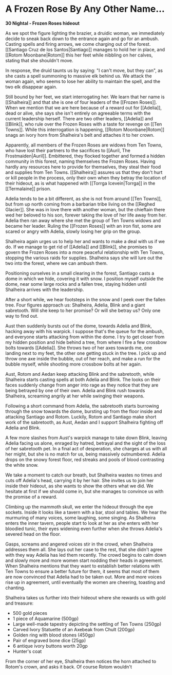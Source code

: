 # A Frozen Rose By Any Other Name...

**30 Nightal - Frozen Roses hideout**

As we spot the figure lighting the brazier, a druidic woman, we immediately decide to sneak back down to the entrance again and go for an ambush. Casting spells and firing arrows, we come charging out of the forest. [[Santiago Cruz de los Santos|Santiago]] manages to hold her in place, and [[Rotom Moonbane|Rotom]] this her feet while nibbling on her calves, stating that she shouldn't move.

In response, the druid taunts us by saying: "I can't move, but they can", as she casts a spell summoning to massive elk behind us. We attack the woman again, who seems to lose her ability to maintain the spell, and the two elk disappear again.

Still bound by her feet, we start interrogating her. We learn that her name is [[Shalheira]] and that she is one of four leaders of the [[Frozen Roses]]. When we mention that we are here because of a reward out for [[Adelia]], dead or alive, she says she isn't entirely on agreeable terms with the current leadership herself. There are two other leaders, [[Adelia]] and [[Blink]], who rule over the Frozen Roses with a taste for revenge on [[Ten Towns]]. While this interrogation is happening, [[Rotom Moonbane|Rotom]] snags an ivory horn from Shalheira's belt and attaches it to her crown.

Apparently, all members of the Frozen Roses are widows from Ten Towns, who have lost their partners to the sacrifices to [[Auril, The Frostmaiden|Auril]]. Embittered, they flocked together and formed a hidden community in this forest, naming themselves the Frozen Roses. Having hardly any resources here to provide for themselves, they steal their food and supplies from Ten Towns. [[Shalheira]] assures us that they don't hurt or kill people in the process, only their own when they betray the location of their hideout, as is what happened with [[Torrga Icevein|Torrga]] in the [[Termalaine]] prison.

Adelia tends to be a bit different, as she is not from around [[Ten Towns]], but from up north coming from a barbarian tribe living on the [[Reghed Glacier]]. She was in love there with another woman, but the chieftain there wed her beloved to his son, forever taking the love of her life away from her. Adelia then ran away where she met the group of Ten Towns widows and became her leader. Ruling the [[Frozen Roses]] with an iron fist, some are scared or angry with Adelia, slowly losing her grip on the group.

Shalheira again urges us to help her and wants to make a deal with us if we do. If we manage to get rid of [[Adelia]] and [[Blink]], she promises to govern the Frozen Roses into a more peaceful relationship with Ten Towns, stopping the various raids for supplies. Shalheira says she will lure out the two into the forest, where we can ambush them.

Positioning ourselves in a small clearing in the forest, Santiago casts a dome in which we hide, covering it with snow. I position myself outside the dome, near some large rocks and a fallen tree, staying hidden until Shalheira arrives with the leadership.

After a short while, we hear footsteps in the snow and I peek over the fallen tree. Four figures approach us: Shalheira, Adelia, Blink and a giant sabretooth. Will she keep to her promise? Or will she betray us? Only one way to find out.

Aust then suddenly bursts out of the dome, towards Adelia and Blink, hacking away with his warpick. I suppose that's the queue for the ambush, and everyone starts attacking from within the dome. I try to get closer from my hidden position and hide behind a tree, from where I fire a few crossbow bolts towards [[Adelia]]. She throws two of her axes towards me, one landing next to my feet, the other one getting stuck in the tree. I pick up and throw one axe inside the bubble, out of her reach, and make a run for the bubble myself, while shooting more crossbow bolts at her again.

Aust, Rotom and Aedan keep attacking Blink and the sabretooth, while Shalheira starts casting spells at both Adelia and Blink. The looks on their faces suddenly change from anger into rage as they notice that they are being betrayed by one of their own. Adelia and Blink rush towards Shalheira, screaming angrily at her while swinging their weapons.

Following a short command from Adelia, the sabretooth starts burrowing through the snow towards the dome, bursting up from the floor inside and attacking Santiago and Rotom. Luckily, Rotom and Santiago make short work of the sabretooth, as Aust, Aedan and I support Shalheira fighting off Adelia and Blink.

A few more slashes from Aust's warpick manage to take down Blink, leaving Adelia facing us alone, enraged by hatred, betrayal and the sight of the loss of her sabretooth pet. In a final act of desperation, she charges at us with all her might, but she is no match for us, being massively outnumbered. Adelia drops on the snowy forest floor, red streaks and pools of blood contrasting the white snow.

We take a moment to catch our breath, but Shalheira wastes no times and cuts off Adelia's head, carrying it by her hair. She invites us to join her inside their hideout, as she wants to show the others what we did. We hesitate at first if we should come in, but she manages to convince us with the promise of a reward.

Climbing up the mammoth skull, we enter the hideout through the eye sockets. Inside it looks like a tavern with a bar, stool and tables. We hear the murmuring of many voices, some laughing, some singing. As Shalheira enters the inner tavern, people start to look at her as she enters with her bloodied tunic, their eyes widening even further when she throws Adelia's severed head on the floor.

Gasps, screams and angered voices stir in the crowd, when Shalheira addresses them all. She lays out her case to the rest, that she didn't agree with they way Adelia has led them recently. The crowd begins to calm down and slowly more and more women start nodding their heads in agreement. When Shalheira mentions that they want to establish better relations with Ten Towns to ensure a better future for them, it seems that most of them are now convinced that Adelia had to be taken out. More and more voices rise up in agreement, until eventually the women are cheering, toasting and chanting.

Shalheira takes us further into their hideout where she rewards us with gold and treasure:

- 500 gold pieces
- 1 piece of Aquamarine (500gp)
- Large well-made tapestry depicting the settling of Ten Towns (250gp)
- Carved Ivory Statuette of an Axebeak from Chult (200gp)
- Golden ring with blood stones (450gp)
- Pair of engraved bone dice (25gp)
- 6 antique ivory buttons worth 20gp
- Hunter's coat

From the corner of her eye, Shalheira then notices the horn attached to Rotom's crown, and asks it back. Of course Rotom wouldn't 